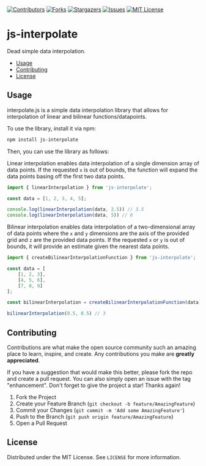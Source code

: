 [![Contributors][contributors-shield]][contributors-url]
[![Forks][forks-shield]][forks-url]
[![Stargazers][stars-shield]][stars-url]
[![Issues][issues-shield]][issues-url]
[![MIT License][license-shield]][license-url]

<h1>js-interpolate</h1>

Dead simple data interpolation. 

- [Usage](#usage)
- [Contributing](#contributing)
- [License](#license)


## Usage

interpolate.js is a simple data interpolation library that allows for interpolation of linear and bilinear functions/datapoints.

To use the library, install it via npm:

```sh
npm install js-interpolate
```

Then, you can use the library as follows:

Linear interpolation enables data interpolation of a single dimension array of data points. If the requested `x` is out of bounds, the function will expand the data points basing off the first two data points.

```javascript
import { linearInterpolation } from 'js-interpolate';

const data = [1, 2, 3, 4, 5];

console.log(linearInterpolation(data, 2.5)) // 3.5
console.log(linearInterpolation(data, 5)) // 6
```

Bilinear interpolation enables data interpolation of a two-dimensional array of data points where the `x` and `y` dimensions are the axis of the provided grid and `z` are the provided data points. If the requested `x` or `y` is out of bounds, it will provide an estimate given the nearest data points.

```javascript
import { createBilinearInterpolationFunction } from 'js-interpolate';

const data = [
	[1, 2, 3],
	[4, 5, 6],
	[7, 8, 9]
];

const bilinearInterpolation = createBilinearInterpolationFunction(data);

bilinearInterpolation(0.5, 0.5) // 3
```

## Contributing

Contributions are what make the open source community such an amazing place to learn, inspire, and create. Any contributions you make are **greatly appreciated**.

If you have a suggestion that would make this better, please fork the repo and create a pull request. You can also simply open an issue with the tag "enhancement".
Don't forget to give the project a star! Thanks again!

1. Fork the Project
2. Create your Feature Branch (`git checkout -b feature/AmazingFeature`)
3. Commit your Changes (`git commit -m 'Add some AmazingFeature'`)
4. Push to the Branch (`git push origin feature/AmazingFeature`)
5. Open a Pull Request

## License

Distributed under the MIT License. See `LICENSE` for more information.


[contributors-shield]: https://img.shields.io/github/contributors/letsmoe/interpolate.js.svg?style=for-the-badge
[contributors-url]: https://github.com/letsmoe/interpolate.js/graphs/contributors
[forks-shield]: https://img.shields.io/github/forks/letsmoe/interpolate.js.svg?style=for-the-badge
[forks-url]: https://github.com/letsmoe/interpolate.js/network/members
[stars-shield]: https://img.shields.io/github/stars/letsmoe/interpolate.js.svg?style=for-the-badge
[stars-url]: https://github.com/letsmoe/interpolate.js/stargazers
[issues-shield]: https://img.shields.io/github/issues/letsmoe/interpolate.js.svg?style=for-the-badge
[issues-url]: https://github.com/letsmoe/interpolate.js/issues
[license-shield]: https://img.shields.io/github/license/letsmoe/interpolate.js.svg?style=for-the-badge
[license-url]: https://github.com/letsmoe/interpolate.js/blob/master/LICENSE.txt